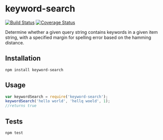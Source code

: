 # keyword-search
[![Build Status](https://travis-ci.org/hannesmcman/keyword-search.svg?branch=master)](https://travis-ci.org/hannesmcman/keyword-search)
[![Coverage Status](https://coveralls.io/repos/github/hannesmcman/keyword-search/badge.svg?branch=master)](https://coveralls.io/github/hannesmcman/keyword-search?branch=master)

Determine whether a given query string contains keywords in a given item string, with a specified margin for spelling error based on the hamming distance.

## Installation

  `npm install keyword-search`

## Usage

```javascript
var keywordSearch = require('keyword-search');
keywordSearch('hello world', 'hellq woeld', 1);
//returns true
```

## Tests

  `npm test`
